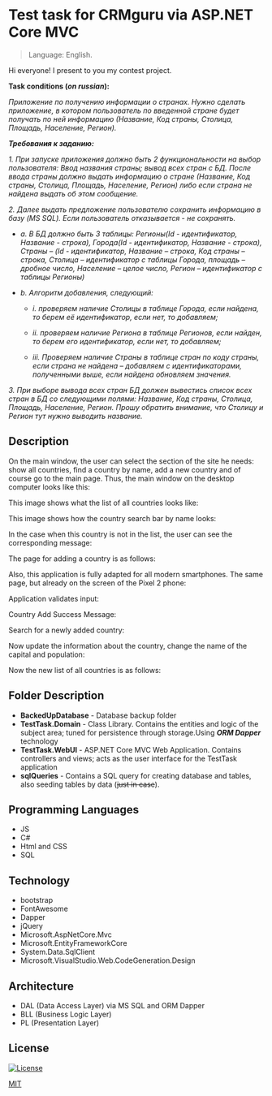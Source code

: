 # Test task for CRMguru via **ASP.NET Core MVC**
> Language: English.

Hi everyone! I present to you my contest project.

**Task conditions (*on russian*):**

*Приложение по получению информации о странах. Нужно сделать приложение, в котором пользователь по введенной стране будет получать по ней информацию (Название, Код страны, Столица, Площадь, Население, Регион).*

***Требования к заданию:***

*1. При запуске приложения должно быть 2 функциональности на выбор пользователя: Ввод названия страны; вывод всех стран с БД. После ввода страны должно выдать информацию о стране (Название, Код страны, Столица, Площадь, Население, Регион) либо если страна не найдена выдать об этом сообщение.*

*2. Далее выдать предложение пользователю сохранить информацию в базу (MS SQL). Если пользователь отказывается - не сохранять.*

  - *a. В БД должно быть 3 таблицы: Регионы(Id - идентификатор, Название - строка), Города(Id - идентификатор, Название - строка), Страны – (Id - идентификатор, Название – строка, Код страны – строка, Столица – идентификатор с таблицы Города, площадь – дробное число, Население – целое число, Регион – идентификатор с таблицы Регионы)*

  - *b. Алгоритм добавления, следующий:*

    - *i. проверяем наличие Столицы в таблице Города, если найдена, то берем её идентификатор, если нет, то добавляем;*

    - *ii. проверяем наличие Региона в таблице Регионов, если найден, то берем его идентификатор, если нет, то добавляем;*

    - *iii. Проверяем наличие Страны в таблице стран по коду страны, если страна не найдена – добавляем с идентификаторами, полученными выше, если найдена обновляем значения.*

*3. При выборе вывода всех стран БД должен вывестись список всех стран в БД со следующими полями: Название, Код страны, Столица, Площадь, Население, Регион. Прошу обратить внимание, что Столицу и Регион тут нужно выводить название.*

## Description

On the main window, the user can select the section of the site he needs: show all countries, find a country by name, add a new country and of course go to the main page. Thus, the main window on the desktop computer looks like this:

This image shows what the list of all countries looks like:

This image shows how the country search bar by name looks:

In the case when this country is not in the list, the user can see the corresponding message:

The page for adding a country is as follows:

Also, this application is fully adapted for all modern smartphones. The same page, but already on the screen of the Pixel 2 phone:

Application validates input:

Country Add Success Message:

Search for a newly added country:

Now update the information about the country, change the name of the capital and population:

Now the new list of all countries is as follows:

## Folder Description

- **BackedUpDatabase** - Database backup folder
- **TestTask.Domain** - Class Library. Contains the entities and logic of the subject area; tuned for persistence through storage.Using ***ORM Dapper*** technology
- **TestTask.WebUI** - ASP.NET Core MVC Web Application. Contains controllers and views; acts as the user interface for the TestTask application
- **sqlQueries** - Contains a SQL query for creating database and tables, also seeding tables by data (~~just in case~~).

## Programming Languages

- JS
- C#
- Html and CSS
- SQL

## Technology

- bootstrap
- FontAwesome
- Dapper
- jQuery
- Microsoft.AspNetCore.Mvc
- Microsoft.EntityFrameworkCore
- System.Data.SqlClient
- Microsoft.VisualStudio.Web.CodeGeneration.Design

## Architecture

- DAL (Data Access Layer) via MS SQL and ORM Dapper
- BLL (Business Logic Layer)
- PL (Presentation Layer)

## License

[![License](http://img.shields.io/:license-mit-blue.svg?style=flat-square)](http://badges.mit-license.org)

[MIT](https://choosealicense.com/licenses/mit/)
